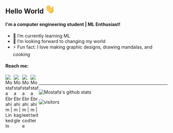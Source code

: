 ## Hello World <img src="https://raw.githubusercontent.com/ABSphreak/ABSphreak/master/gifs/Hi.gif" width="30px">

#### I'm a computer engineering student | ML Enthusiast!
- 🌱 I’m currently learning ML 
- 🎯 I’m looking forward to changing my world 
- ⚡ Fun fact: I love making graphic designs, drawing mandalas, and cooking 


#### Reach me:
[<img align="left" alt="Mostafa Ebrahim | LinkedIn" width="26px" src="https://cdn.jsdelivr.net/npm/simple-icons@v3/icons/linkedin.svg" />][linkedin]
[<img align="left" alt="Mostafa Ebrahim | kaggle" width="26px" src="https://cdn.jsdelivr.net/npm/simple-icons@v3/icons/kaggle.svg" />][kaggle]
[<img align="left" alt="Mostafa Ebrahim | leetcode" width="26px" src="https://cdn.jsdelivr.net/npm/simple-icons@v3/icons/leetcode.svg" />][leetcode]
[<img align="left" alt="Mostafa Ebrahim | twitter" width="26px" src="https://cdn.jsdelivr.net/npm/simple-icons@v3/icons/twitter.svg" />][twitter]
<!--- [<img align="left" alt="Mostafa Ebrahim | CodeForces" width="26px" src="https://cdn.jsdelivr.net/npm/simple-icons@v3/icons/codeforces.svg" />][codeforces] -->

<br />

---

![Mostafa's github stats](https://github-readme-stats.vercel.app/api?username=Mostafa-Ebrahim&count_private=true&hide=issues&icon_color=871489&title_color=002a6e&bg_color=DEG,ffffff,e8ecfd&show_icons=true)

![visitors](https://visitor-badge.laobi.icu/badge?page_id=Mostafa-Ebrahim.Mostafa-Ebrahim)
<!-- ![Top Langs](https://github-readme-stats.vercel.app/api/top-langs/?username=Mostafa-Ebrahim&layout=compact) -->


[linkedin]: https://www.linkedin.com/in/mostafa--ebrahim/
[kaggle]: https://www.kaggle.com/mostafaebrahim
[twitter]: https://twitter.com/MostafaEbrahm
[codeforces]: https://codeforces.com/profile/Mostafa_Ebrahim
[leetcode]: https://leetcode.com/Mostafa-Ebrahim/
